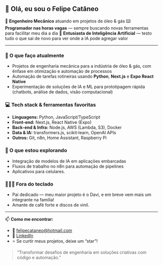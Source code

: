 ## 👋 Olá, eu sou o Felipe Catâneo

🔧 **Engenheiro Mecânico** atuando em projetos de óleo & gás 
⌨️ **Programador nas horas vagas** — sempre buscando novas ferramentas para facilitar meu dia a dia 
🤖 **Entusiasta de Inteligência Artificial** — testo tudo o que sai de novo para ver onde a IA pode agregar valor 

---

### 🔭 O que faço atualmente
- Projetos de engenharia mecânica para a indústria de óleo & gás, com ênfase em otimização e automação de processos 
- Automação de tarefas rotineiras usando **Python**, **Next.js** e **Expo React Native** 
- Experimentação de soluções de IA e ML para prototipagem rápida (chatbots, análise de dados, visão computacional)

### 💻 Tech stack & ferramentas favoritas
- **Linguagens:** Python, JavaScript/TypeScript 
- **Front‑end:** Next.js, React Native (Expo) 
- **Back‑end & Infra:** Node.js, AWS (Lambda, S3), Docker 
- **Data & IA:** transformers.js, scikit‑learn, OpenAI APIs 
- **Outros:** Git, n8n, Home Assistant, Raspberry Pi

### 🌱 O que estou explorando
- Integração de modelos de IA em aplicações embarcadas 
- Fluxos de trabalho no n8n para automação de pipelines 
- Aplicativos para celulares.

### 👨‍👩‍👦 Fora do teclado
- Pai dedicado — meu maior projeto é o Davi, e em breve vem mais um integrante na família! 
- Amante de café forte e discos de vinil.

---

📫 **Como me encontrar:** 
- 📧 felipecataneo@hotmail.com 
- 🔗 [LinkedIn](https://www.linkedin.com/in/felipe-biava-cataneo-b66a7625/) 
- ⭐ Se curtir meus projetos, deixe um “star”!

> “Transformar desafios de engenharia em soluções criativas com código e automação.”
